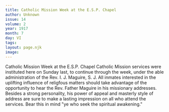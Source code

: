 ```yaml
---
title: Catholic Mission Week at the E.S.P. Chapel
author: Unknown
issue: 14
volume: 2
year: 1917
month: 7
day: VI
tags:
layout: page.njk
image:
---
```

Catholic Mission Week at the E.S.P. Chapel   Catholic Mission services were instituted here on Sunday last, to continue through the week, under the able administration of the Rev. I. J. Maguire, S. J. All inmates interested in the uplifting influence of religfous matters should take advantage of the opportunity to hear the Rev. Father Maguire in his missionary addresses. Besides a strong personality, his power of appeal and masterly style of address are sure to make a lasting impression on all who attend the services. Bear this in mind "ye who seek the spiritual awakening."   
